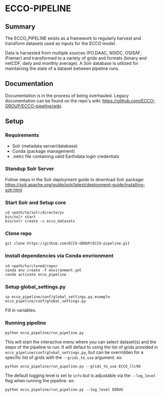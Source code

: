 # ECCO-PIPELINE

## Summary
The ECCO_PIPELINE exists as a framework to regularly harvest and transform datasets used as inputs for the ECCO model. 

Data is harvested from multiple sources (PO.DAAC, NSIDC, OSISAF, iFremer) and transformed to a variety of grids and formats (binary and netCDF, daily and monthly average). A Solr database is utilized for maintaining the state of a dataset between pipeline runs.

## Documentation
Documentation is in the process of being overhauled. Legacy documentation can be found on the repo's wiki: https://github.com/ECCO-GROUP/ECCO-pipeline/wiki. 

## Setup

### Requirements
- Solr (metadata server/database)
- Conda (package management)
- .netrc file containing valid Earthdata login credentials

### Standup Solr Server
Follow steps in the Solr deployment guide to download Solr package:
https://solr.apache.org/guide/solr/latest/deployment-guide/installing-solr.html


### Start Solr and Setup core
```
cd <path/to/solr/directory>
bin/solr start
bin/solr create -c ecco_datasets
```

### Clone repo
```
git clone https://github.com/ECCO-GROUP/ECCO-pipeline.git
```

### Install dependencies via Conda envrionment 
```
cd <path/to/cloned/repo>
conda env create -f environment.yml
conda activate ecco_pipeline
```

### Setup global_settings.py
```
cp ecco_pipeline/conf/global_settings.py.example ecco_pipeline/conf/global_settings.py
```
Fill in variables.

### Running pipeline
```
python ecco_pipeline/run_pipeline.py
```
This will start the interactive menu where you can select dataset(s) and the steps of the pipeline to run. It will defaul to using the list of grids provided in `ecco_pipeline/conf/global_settings.py`, but can be overridden for a specific list of grids with the `--grids_to_use` argument. ex:

```
python ecco_pipeline/run_pipeline.py --grids_to_use ECCO_llc90
```

The default logging level is set to `info` but is adjustable via the `--log_level` flag when running the pipeline. ex:
```
python ecco_pipeline/run_pipeline.py --log_level DEBUG
```
